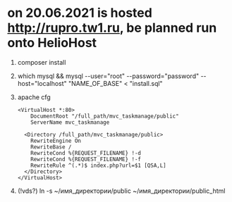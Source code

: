 # on 20.06.2021 is hosted http://rupro.tw1.ru,  be planned run onto HelioHost 

1. composer install

2. which mysql && mysql --user="root" --password="password" --host="localhost" "NAME_OF_BASE" < "install.sql"

3. apache cfg

       <VirtualHost *:80>
           DocumentRoot "/full_path/mvc_taskmanage/public"
           ServerName mvc_taskmanage

         <Directory /full_path/mvc_taskmanage/public>
           RewriteEngine On
           RewriteBase /
           RewriteCond %{REQUEST_FILENAME} !-d
           RewriteCond %{REQUEST_FILENAME} !-f
           RewriteRule ^(.*)$ index.php?url=$1 [QSA,L]
         </Directory>
       </VirtualHost>
 
 4. (!vds?) ln -s ~/имя_директории/public ~/имя_директории/public_html
